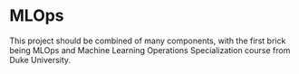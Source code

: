 # MLOps
This project should be combined of many components, with the first brick being MLOps and Machine Learning Operations Specialization course from Duke University.
